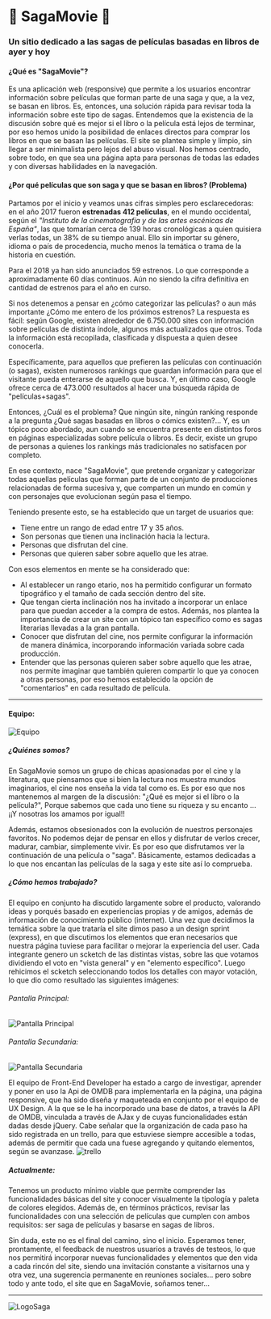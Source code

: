 # :movie_camera: SagaMovie :movie_camera:
### Un sitio dedicado a las sagas de películas basadas en libros de ayer y hoy


#### ¿Qué es "SagaMovie"?
Es una aplicación web (responsive) que permite a los usuarios encontrar información sobre películas que forman parte de una saga y que, a la vez, se basan en libros. Es, entonces, una solución rápida para revisar toda la información sobre este tipo de sagas. Entendemos que la existencia de la discusión sobre qué es mejor si el libro o la película está lejos de terminar, por eso hemos unido la posibilidad de enlaces directos para comprar los libros en que se basan las películas. 
El site se plantea simple y limpio, sin llegar a ser minimalista pero lejos del abuso visual. Nos hemos centrado, sobre todo, en que sea una página apta para personas de todas las edades y con diversas habilidades en la navegación.  


#### ¿Por qué películas que son saga y que se basan en libros? (Problema) 

Partamos por el inicio y veamos unas cifras simples pero esclarecedoras: en el año 2017 fueron **estrenadas 412 películas**, en el mundo occidental, según el *"Instituto de la cinematografía y de las artes escénicas de España"*, las que tomarían cerca de 139 horas cronológicas a quien quisiera verlas todas, un 38% de su tiempo anual. Ello sin importar su género, idioma o país de procedencia, mucho menos la temática o trama de la historia en cuestión.    
  
Para el 2018 ya han sido anunciados 59 estrenos. Lo que corresponde a aproximadamente 60 días continuos. Aún no siendo la cifra definitiva en cantidad de estrenos para el año en curso.  
  
Si nos detenemos a pensar en ¿cómo categorizar las películas? o aun más importante ¿Cómo me entero de los próximos estrenos? La respuesta es fácil: según Google, existen alrededor de 6.750.000 sites con información sobre películas de distinta índole, algunos más actualizados que otros. Toda la información está recopilada, clasificada y dispuesta a quien desee conocerla. 
  
Específicamente, para aquellos que prefieren las películas con continuación (o sagas), existen numerosos rankings que guardan información para que el visitante pueda enterarse de aquello que busca. Y, en último caso, Google ofrece cerca de 473.000 resultados al hacer una búsqueda rápida de "películas+sagas". 
  
Entonces, ¿Cuál es el problema? Que ningún site, ningún ranking responde a la pregunta ¿Qué sagas basadas en libros o cómics existen?...  Y, es un tópico poco abordado, aun cuando se encuentra presente en distintos foros en páginas especializadas sobre película o libros. Es decir, existe un grupo de personas a quienes los rankings más tradicionales no satisfacen por completo. 
  
En ese contexto, nace "SagaMovie", que pretende organizar y categorizar todas aquellas películas que forman parte de un conjunto de producciones relacionadas de forma sucesiva y, que comparten un mundo en común y con personajes que evolucionan según pasa el tiempo.

Teniendo presente esto, se ha establecido que un target de usuarios que: 
* Tiene entre un rango de edad entre 17 y 35 años. 
* Son personas que tienen una inclinación hacia la lectura. 
* Personas que disfrutan del cine. 
* Personas que quieren saber sobre aquello que les atrae. 
  
Con esos elementos en mente se ha considerado que: 
* Al establecer un rango etario, nos ha permitido configurar un formato tipográfico y el tamaño de cada sección dentro del site. 
* Que tengan cierta inclinación nos ha invitado a incorporar un enlace para que puedan acceder a la compra de estos. Además, nos plantea la importancia de crear un site con un tópico tan específico como es sagas literarias llevadas a la gran pantalla. 
* Conocer que disfrutan del cine, nos permite configurar la información de manera dinámica, incorporando información variada sobre cada producción. 
* Entender que las personas quieren saber sobre aquello que les atrae, nos permite imaginar que también quieren compartir lo que ya conocen a otras personas, por eso hemos establecido la opción de "comentarios" en cada resultado de película. 
 

___


#### Equipo:
![Equipo](https://image.ibb.co/gRitZ6/team.png)


##### ¿Quiénes somos?

En SagaMovie somos un grupo de chicas apasionadas por el cine y la literatura, que piensamos que si bien la lectura nos muestra mundos imaginarios, el cine nos enseña la vida tal como es. Es por eso que nos mantenemos al margen de la discusión: "¿Qué es mejor si el libro o la película?", Porque sabemos que cada uno tiene su riqueza y su encanto ... ¡¡Y nosotras los amamos por igual!!

Además, estamos obsesionados con la evolución de nuestros personajes favoritos. No podemos dejar de pensar en ellos y disfrutar de verlos crecer, madurar, cambiar, simplemente vivir. Es por eso que disfrutamos ver la continuación de una película o "saga". Básicamente, estamos dedicadas a lo que nos encantan las películas de la saga y este site así lo comprueba.

##### ¿Cómo hemos trabajado?
El equipo en conjunto ha discutido largamente sobre el producto, valorando ideas y porqués basado en experiencias propias y de amigos, además de información de conocimiento público (internet). Una vez que decidimos la temática sobre la que trataría el site dimos paso a un design sprint (express), en que discutimos los elementos que eran necesarios que nuestra página tuviese para facilitar o mejorar la experiencia del user. Cada integrante genero un scketch de las distintas vistas, sobre las que votamos dividiendo el voto en "vista general" y en "elemento específico". Luego rehicimos el scketch seleccionando todos los detalles con mayor votación, lo que dio como resultado las siguientes imágenes:

###### Pantalla Principal:
![Pantalla Principal](https://image.ibb.co/cRaQe6/1_pantalla_principal.jpg)

###### Pantalla Secundaria:
![Pantalla Secundaria](https://image.ibb.co/kPRYZ6/IMG_20180111_080457.jpg)

El equipo de Front-End Developer ha estado a cargo de investigar, aprender y poner en uso la Api de OMDB para implementarla en la página, una página responsive, que ha sido diseña y maqueteada en conjunto por el equipo de UX Design. A la que se le ha incorporado una base de datos, a través la API de OMDB, vinculada a través de AJax y de cuyas funcionalidades están dadas desde jQuery. 
Cabe señalar que la organización de cada paso ha sido registrada en un trello, para que estuviese siempre accesible a todas, además de permitir que cada una fuese agregando y quitando elementos, según se avanzase.
![trello](https://image.ibb.co/eynwnR/trello.png)

##### Actualmente: 
Tenemos un producto mínimo viable que permite comprender las funcionalidades básicas del site y conocer visualmente la tipología y paleta de colores elegidos. Además de, en términos prácticos, revisar las funcionalidades con una selección de películas que cumplen con ambos requisitos: ser saga de películas y basarse en sagas de libros.

Sin duda, este no es el final del camino, sino el inicio. Esperamos tener, prontamente, el feedback de nuestros usuarios a través de testeos, lo que nos permitirá incorporar nuevas funcionalidades y elementos que den vida a cada rincón del site, siendo una invitación constante a visitarnos una y otra vez, una sugerencia permanente en reuniones sociales... pero sobre todo y ante todo, el site que en SagaMovie, soñamos tener...
  
    

___


        
          
![LogoSaga](https://image.ibb.co/j8KLE6/sagamovieblack.png)
